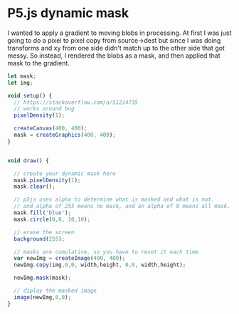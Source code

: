 # P5.js dynamic mask


I wanted to apply a gradient to moving blobs in processing.  At first
I was just going to do a pixel to pixel copy from source->dest  but since
I was doing transforms and xy from one side didn't match up to the 
other side that got messy.  So instead, I rendered the blobs as a mask, 
and then applied that mask to the gradient.

```javascript
let mask;
let img;

void setup() {
  // https://stackoverflow.com/a/51214735
  // works around bug
  pixelDensity(1);

  createCanvas(400, 400);
  mask = createGraphics(400, 400);
}


void draw() {

  // create your dynamic mask here
  mask.pixelDensity(1);
  mask.clear();

  // p5js uses alpha to determine what is masked and what is not.
  // and alpha of 255 means no mask, and an alpha of 0 means all mask.
  mask.fill('blue');
  mask.circle(0,0, 10,10);

  // erase the screen
  background(255);

  // masks are cumulative, so you have to reset it each time
  var newImg = createImage(400, 400);
  newImg.copy(img,0,0, width,height, 0,0, width,height);

  newImg.mask(mask);

  // diplay the masked image
  image(newImg,0,0);
}
```
